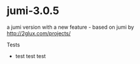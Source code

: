 jumi-3.0.5
==========

a jumi version with a new feature - based on jumi by http://2glux.com/projects/

Tests
+ test test test